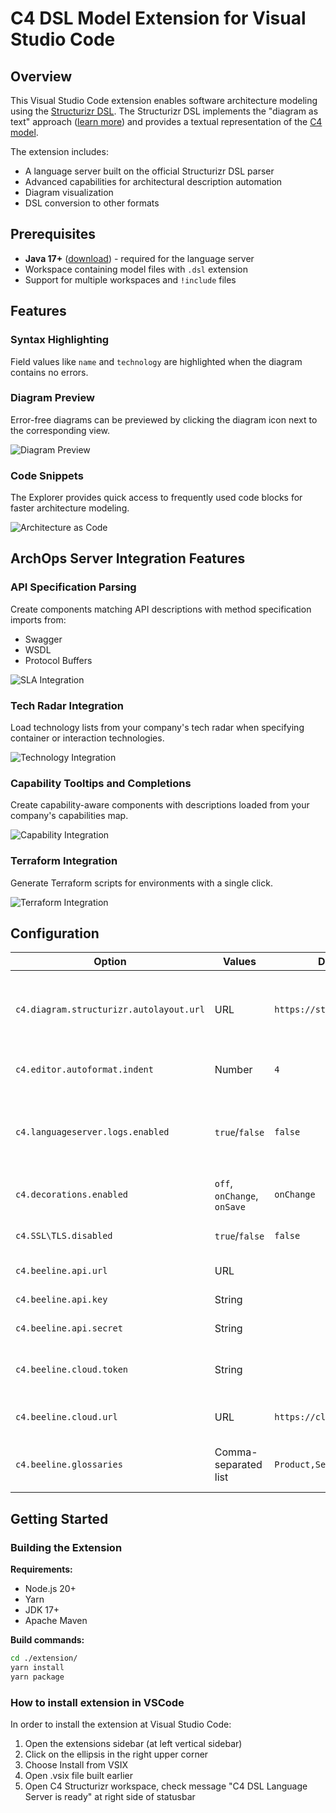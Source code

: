 # C4 DSL Model Extension for Visual Studio Code

## Overview

This Visual Studio Code extension enables software architecture modeling using the [Structurizr DSL](https://github.com/structurizr/dsl). The Structurizr DSL implements the "diagram as text" approach ([learn more](https://structurizr.com/help/text)) and provides a textual representation of the [C4 model](https://c4model.com/).

The extension includes:
- A language server built on the official Structurizr DSL parser
- Advanced capabilities for architectural description automation
- Diagram visualization
- DSL conversion to other formats

## Prerequisites

- **Java 17+** ([download](https://java.com/en/download/)) - required for the language server
- Workspace containing model files with `.dsl` extension
- Support for multiple workspaces and `!include` files

## Features

### Syntax Highlighting

Field values like `name` and `technology` are highlighted when the diagram contains no errors.

### Diagram Preview

Error-free diagrams can be previewed by clicking the diagram icon next to the corresponding view.

![Diagram Preview](images/preview.png)

### Code Snippets

The Explorer provides quick access to frequently used code blocks for faster architecture modeling.

![Architecture as Code](images/plugin_aac.gif)

## ArchOps Server Integration Features

### API Specification Parsing

Create components matching API descriptions with method specification imports from:
- Swagger
- WSDL
- Protocol Buffers

![SLA Integration](images/plugin_sla.gif)

### Tech Radar Integration

Load technology lists from your company's tech radar when specifying container or interaction technologies.

![Technology Integration](images/plugin_tech.gif)

### Capability Tooltips and Completions

Create capability-aware components with descriptions loaded from your company's capabilities map.

![Capability Integration](images/plugin_capability.gif)

### Terraform Integration

Generate Terraform scripts for environments with a single click.

![Terraform Integration](images/terraform.gif)

## Configuration

| Option | Values | Default | Description |
|--------|--------|---------|-------------|
| `c4.diagram.structurizr.autolayout.url` | URL | `https://structurizr.com` | Diagram rendering server (Cloud or On-Premises) |
| `c4.editor.autoformat.indent` | Number | `4` | Spaces per indentation level |
| `c4.languageserver.logs.enabled` | `true`/`false` | `false` | Enable language server logging to `c4-language-server.log` |
| `c4.decorations.enabled` | `off`, `onChange`, `onSave` | `onChange` | Text decoration timing |
| `c4.SSL\TLS.disabled` | `true`/`false` | `false` | Disable SSL/TLS verification |
| `c4.beeline.api.url` | URL | | ArchOPS server URL |
| `c4.beeline.api.key` | String | | ArchOPS API key |
| `c4.beeline.api.secret` | String | | ArchOPS API secret |
| `c4.beeline.cloud.token` | String | | Beeline Cloud security token |
| `c4.beeline.cloud.url` | URL | `https://cloud.beeline.ru` | Beeline Cloud API URL |
| `c4.beeline.glossaries` | Comma-separated list | `Product,Service,Customer` | Data dictionaries for model integration |

## Getting Started

### Building the Extension

**Requirements:**
- Node.js 20+
- Yarn
- JDK 17+
- Apache Maven

**Build commands:**
```bash
cd ./extension/
yarn install
yarn package
```

### How to install extension in VSCode

In order to install the extension at Visual Studio Code:

1. Open the extensions sidebar (at left vertical sidebar)
2. Click on the ellipsis in the right upper corner
3. Choose Install from VSIX
4. Open .vsix file built earlier
5. Open C4 Structurizr workspace, check message "C4 DSL Language Server is ready" at right side of statusbar